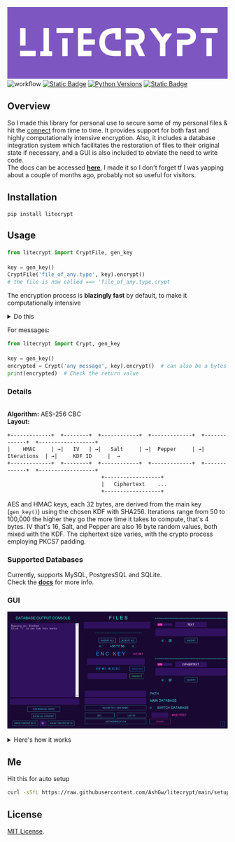 ![alt text](docs/assets/widelogo1.png)
![workflow](https://github.com/ashgw/litecrypt/actions/workflows/deploy.yaml/badge.svg)
[![Static Badge](https://img.shields.io/badge/Docs-latest-%237e56c2)](https://ashgw.github.io/litecrypt)
[![Python Versions](https://img.shields.io/badge/Python-3.8%7C3.9%7C3.10%7C3.11%7C3.12-blue)](https://pypi.org/project/litecrypt/)
[![Static Badge](https://img.shields.io/badge/PyPI-latest-brightgreen)](https://pypi.org/project/litecrypt/)

## Overview
So I made this library for personal use to secure some of my personal files & hit the [connect](https://tf-g-who-u-searching-for.com) from time to time.
It provides support for both fast and highly computationally intensive encryption. Also, it includes a database integration system which facilitates the restoration of files to their original state if necessary, and a GUI is also included to obviate the need to write code.
<br>
The docs can be accessed **[here](https://ashgw.github.io/litecrypt)**, I made it so I don't forget tf I was yapping about a couple of months ago, probably not so useful for visitors.

## Installation
```shell
pip install litecrypt
```
## Usage

```python
from litecrypt import CryptFile, gen_key

key = gen_key()
CryptFile('file_of_any.type', key).encrypt()
# the file is now called ==> 'file_of_any.type.crypt
```
The encryption process is **blazingly fast** by default, to make it computationally intensive
<details><summary>Do this</summary>

```python
from litecrypt import CryptFile, gen_key

key = gen_key()
CryptFile('anyfile.txt',
          key=key,
          intensive_compute=True,
          iteration_rounds=10000
          ).encrypt()
```
> Running `intensive_compute` with no `iteration_rounds` sets the rounds to 50 (minimum) by default

To decrypt simply run:


```python
from litecrypt import CryptFile

key = 'THE_KEY_YOU_USED'
CryptFile('anyfile.txt.crypt',key=key).decrypt()
```
</details>


For messages:
```python
from litecrypt import Crypt, gen_key

key = gen_key()
encrypted = Crypt('any message', key).encrypt()  # can also be a bytes message
print(encrypted)  # Check the return value
```

### Details
<br>**Algorithm:** AES-256 CBC
<br>**Layout:**
````commandline
+-------------+  +--------+  +------------+  +-------------+  +-------------+  +------------------+
|    HMAC     | →|   IV   | →|   Salt     | →|  Pepper     | →| Iterations  | →|     KDF ID     |  →
+-------------+  +--------+  +------------+  +-------------+  +-------------+  +------------------+
                              +------------------+
                              |   Ciphertext    ...
                              +------------------+
````
AES and HMAC keys, each 32 bytes, are derived from the main key (`gen_key()`) using the chosen KDF with SHA256. Iterations range from 50 to 100,000 the higher they go the more time it takes to compute, that's 4 bytes. IV that's 16, Salt, and Pepper are also 16 byte random values, both mixed with the KDF. The ciphertext size varies, with the crypto process employing PKCS7 padding.

<h3>Supported Databases</h3>

Currently, supports MySQL, PostgresSQL and SQLite.
<br>Check the  **[docs](https://ashgw.github.io/litecrypt)** for more info.

###  GUI

![alt text](docs/assets/GUI.png)

<details><summary>Here's how it works</summary>

https://github.com/AshGw/litecrypt/assets/126174609/190b6ab8-3f8a-4656-9525-dbaf5e56db5e

</details>

## Me
Hit this for auto setup
````bash
curl -sSfL https://raw.githubusercontent.com/AshGw/litecrypt/main/setup | bash
````
## License

[MIT License](https://github.com/AshGw/litecrypt/blob/main/LICENSE).
